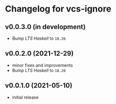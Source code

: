 # Changelog for vcs-ignore

## v0.0.3.0 (in development)
- Bump _LTS Haskell_ to `18.26`

## v0.0.2.0 (2021-12-29)
- minor fixes and improvements
- Bump _LTS Haskell_ to `18.20`

## v0.0.1.0 (2021-05-10)
- initial release

